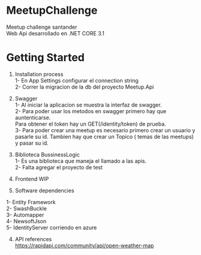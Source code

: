 # MeetupChallenge
Meetup challenge santander  
Web Api desarrollado en .NET CORE 3.1 



# Getting Started
1.	Installation process  
  1- En App Settings configurar el connection string   
  2- Correr la migracion de la db del proyecto Meetup.Api  
2. Swagger  
  1- Al iniciar la aplicacion se muestra la interfaz de swagger.  
  2- Para poder usar los metodos en swagger primero hay que auntenticarse.  
  Para obtener el token hay un GET(/identity/token) de prueba.   
  3- Para poder crear una meetup es necesario primero crear un usuario y pasarle su id. Tambien hay que crear un Topico ( temas de las    meetups) y pasar su id.  
3. Biblioteca BussinessLogic  
   1- Es una biblioteca que maneja el llamado a las apis.   
   2- Falta agregar el proyecto de test  
4. Frontend WIP 
  
2.	Software dependencies

  1- Entity Framework  
  2- SwashBuckle  
  3- Automapper  
  4- NewsoftJson  
  5- IdentityServer corriendo en azure  

4.	API references    
  https://rapidapi.com/community/api/open-weather-map
